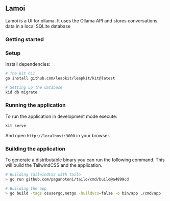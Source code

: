 ## Lamoi

Lamoi is a UI for ollama. It uses the Ollama API and stores conversations data in a local SQLite database

### Getting started

### Setup
Install dependencies:

```sh
# The kit CLI.
go install github.com/leapkit/leapkit/kit@latest

# Setting up the database
kid db migrate
```

### Running the application

To run the application in development mode execute:

```sh
kit serve
```

And open `http://localhost:3000` in your browser.

### Building the application

To generate a distributable binary you can run the following command. This will build the TailwindCSS and the application.

```sh
# Building TailwindCSS with tailo
> go run github.com/paganotoni/tailo/cmd/build@a4899cd

# Building the app
> go build -tags osusergo,netgo -buildvcs=false -o bin/app ./cmd/app
```
